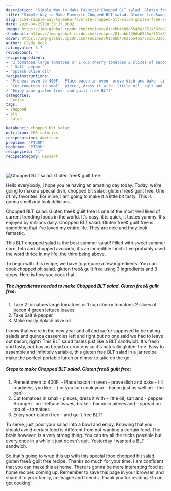 ```yaml
---
description: "Simple Way to Make Favorite Chopped BLT salad. Gluten free&amp;amp; guilt free"
title: "Simple Way to Make Favorite Chopped BLT salad. Gluten free&amp;amp; guilt free"
slug: 2159-simple-way-to-make-favorite-chopped-blt-salad-gluten-free-and-amp-guilt-free
date: 2020-04-25T00:33:37.060Z
image: https://img-global.cpcdn.com/recipes/01cebb436da6545a/751x532cq70/chopped-blt-salad-gluten-free-guilt-free-recipe-main-photo.jpg
thumbnail: https://img-global.cpcdn.com/recipes/01cebb436da6545a/751x532cq70/chopped-blt-salad-gluten-free-guilt-free-recipe-main-photo.jpg
cover: https://img-global.cpcdn.com/recipes/01cebb436da6545a/751x532cq70/chopped-blt-salad-gluten-free-guilt-free-recipe-main-photo.jpg
author: Clyde Beck
ratingvalue: 3.7
reviewcount: 4
recipeingredient:
- "2 tomatoes large tomatoes or 1 cup cherry tomatoes 2 slices of bacon 4 green lettuce leaves"
- " Salt  pepper"
- "Splash olive oil"
recipeinstructions:
- "Preheat oven to 400F.  Place bacon in oven  prove dish and bake  till readiness you like.  ( or you can cook your  bacon just as well on  the pan)"
- "Cut tomatoes in small  pieces, dress it with  little oil, salt and  pepper. Arrange it on  lettuce leaves, brake  bacon in pieces and  spread on top of  tomatoes"
- "Enjoy your gluten free  and guilt free BLT!"
categories:
- Recipe
tags:
- chopped
- blt
- salad

katakunci: chopped blt salad 
nutrition: 265 calories
recipecuisine: American
preptime: "PT30M"
cooktime: "PT39M"
recipeyield: "1"
recipecategory: Dessert

---
```



![Chopped BLT salad. Gluten free&amp; guilt free](https://img-global.cpcdn.com/recipes/01cebb436da6545a/751x532cq70/chopped-blt-salad-gluten-free-guilt-free-recipe-main-photo.jpg)

Hello everybody, I hope you're having an amazing day today. Today, we're going to make a special dish, chopped blt salad. gluten free&amp; guilt free. One of my favorites. For mine, I am going to make it a little bit tasty. This is gonna smell and look delicious.

Chopped BLT salad. Gluten free&amp; guilt free is one of the most well liked of current trending foods in the world. It's easy, it is quick, it tastes yummy. It's enjoyed by millions daily. Chopped BLT salad. Gluten free&amp; guilt free is something that I've loved my entire life. They are nice and they look fantastic.

This BLT chopped salad is the best summer salad! Filled with sweet summer corn, feta and chopped avocado, it&#39;s an incredible lunch. I&#39;ve probably used the word thrice in my life, the third being above.


To begin with this recipe, we have to prepare a few ingredients. You can cook chopped blt salad. gluten free&amp; guilt free using 3 ingredients and 3 steps. Here is how you cook that.

<!--inarticleads1-->

##### The ingredients needed to make Chopped BLT salad. Gluten free&amp; guilt free:

1. Take 2 tomatoes large tomatoes or 1 cup cherry tomatoes 2 slices of bacon 4 green lettuce leaves
1. Take  Salt &amp; pepper
1. Make ready Splash olive oil


I know that we&#39;re in the new year and all and we&#39;re supposed to be eating salads and quinoa casseroles left and right but no one said we had to leave out bacon, right? This BLT salad tastes just like a BLT sandwich. It&#39;s fresh and tasty, but has no bread or croutons so it&#39;s naturally gluten-free. Easy to assemble and infinitely variable, this gluten free BLT salad in a jar recipe make the perfect portable lunch or dinner to take on the go. 

<!--inarticleads2-->

##### Steps to make Chopped BLT salad. Gluten free&amp; guilt free:

1. Preheat oven to 400F.  - Place bacon in oven  - prove dish and bake  - till readiness you like.  - ( or you can cook your  - bacon just as well on  - the pan)
1. Cut tomatoes in small  - pieces, dress it with  - little oil, salt and  - pepper. Arrange it on  - lettuce leaves, brake  - bacon in pieces and  - spread on top of  - tomatoes
1. Enjoy your gluten free  - and guilt free BLT!


To serve, just pour your salad into a bowl and enjoy. Knowing that you should avoid certain food is different from not wanting a certain food. The brain however, is a very strong thing. You can try all the tricks possible but every once in a while it just doesn&#39;t quit. Yesterday I wanted a BLT sandwich. 

So that's going to wrap this up with this special food chopped blt salad. gluten free&amp; guilt free recipe. Thanks so much for your time. I am confident that you can make this at home. There is gonna be more interesting food at home recipes coming up. Remember to save this page in your browser, and share it to your family, colleague and friends. Thank you for reading. Go on get cooking!
